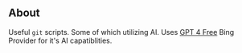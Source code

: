 ## About

Useful `git` scripts. Some of which utilizing AI. 
Uses [GPT 4 Free](https://github.com/xtekky/gpt4free) Bing Provider for it's AI capatiblities.
